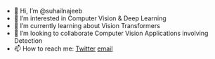 - 👋 Hi, I’m @suhailnajeeb
- 👀 I’m interested in Computer Vision & Deep Learning
- 🌱 I’m currently learning about Vision Transformers
- 💞️ I’m looking to collaborate Computer Vision Applications involving Detection
- 📫 How to reach me: [Twitter](https://twitter.com/najeeb_suhail) [email](suhailnajeeb@protonmail.com)

<!---
suhailnajeeb/suhailnajeeb is a ✨ special ✨ repository because its `README.md` (this file) appears on your GitHub profile.
You can click the Preview link to take a look at your changes.
--->
